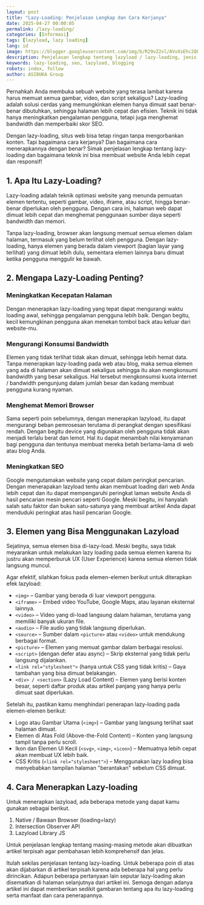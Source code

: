 ```yaml
---
layout: post
title: "Lazy-Loading: Penjelasan Lengkap dan Cara Kerjanya"
date: 2025-04-27 00:00:05
permalink: /lazy-loading/
categories: [Informasi]
tags: [lazyload, lazy loading]
lang: id
image: https://blogger.googleusercontent.com/img/b/R29vZ2xl/AVvXsEhc2QkbJMpyAD97Bu1rZFijod7wLZUae4nbuRPHNc38c1HzIDOpg2KCdpxhqQO1UU7LoXrvPCNDwAdF5qRxM880PyNiWgfPyQIw4sJlJHHXq16NY3FpXg-C6d2eLmjnXOaYqm462eFXQ_W8IVN77l_myGgW3gpOtKX6FVgPv7s3Ls-ehXXobX0slWDDM8A/s0-rw/lazy-loading.jpeg
description: Penjelasan lengkap tentang lazyload / lazy-loading, jenis, dan cara kerjanya.
keywords: lazy-loading, seo, lazyload, blogging
robots: index, follow
author: ASIBUKA Group
---
```

Pernahkah Anda membuka sebuah website yang terasa lambat karena harus memuat semua gambar, video, dan script sekaligus? Lazy-loading adalah solusi cerdas yang memungkinkan elemen hanya dimuat saat benar-benar dibutuhkan, sehingga halaman lebih cepat dan efisien. Teknik ini tidak hanya meningkatkan pengalaman pengguna, tetapi juga menghemat bandwidth dan memperbaiki skor SEO.

Dengan lazy-loading, situs web bisa tetap ringan tanpa mengorbankan konten. Tapi bagaimana cara kerjanya? Dan bagaimana cara menerapkannya dengan benar? Simak penjelasan lengkap tentang lazy-loading dan bagaimana teknik ini bisa membuat website Anda lebih cepat dan responsif!

## 1. Apa Itu Lazy-Loading?

Lazy-loading adalah teknik optimasi website yang menunda pemuatan elemen tertentu, seperti gambar, video, iframe, atau script, hingga benar-benar diperlukan oleh pengguna. Dengan cara ini, halaman web dapat dimuat lebih cepat dan menghemat penggunaan sumber daya seperti bandwidth dan memori.

Tanpa lazy-loading, browser akan langsung memuat semua elemen dalam halaman, termasuk yang belum terlihat oleh pengguna. Dengan lazy-loading, hanya elemen yang berada dalam viewport (bagian layar yang terlihat) yang dimuat lebih dulu, sementara elemen lainnya baru dimuat ketika pengguna menggulir ke bawah.

## 2. Mengapa Lazy-Loading Penting?

### Meningkatkan Kecepatan Halaman
Dengan menerapkan lazy-loading yang tepat dapat mengurangi waktu loading awal, sehingga pengalaman pengguna lebih baik. Dengan begitu, kecil kemungkinan pengguna akan menekan tombol back atau keluar dari website-mu.

### Mengurangi Konsumsi Bandwidth
Elemen yang tidak terlihat tidak akan dimuat, sehingga lebih hemat data. Tanpa menerapkan lazy-loading pada web atau blog, maka semua elemen yang ada di halaman akan dimuat sekaligus sehingga itu akan mengkonsumi bandwidth yang besar sekaligus. Hal tersebut mengkonsumsi kuota internet / bandwidth pengunjung dalam jumlah besar dan kadang membuat pengguna kurang nyaman.

### Menghemat Memori Browser
Sama seperti poin sebelumnya, dengan menerapkan lazyload, itu dapat mengurangi beban pemrosesan terutama di perangkat dengan spesifikasi rendah. Dengan begitu device yang digunakan oleh pengguna tidak akan menjadi terlalu berat dan lemot. Hal itu dapat menambah nilai kenyamanan bagi pengguna dan tentunya membuat mereka betah berlama-lama di web atau blog Anda.

### Meningkatkan SEO
Google mengutamakan website yang cepat dalam peringkat pencarian. Dengan menerapakan lazyload tentu akan membuat loading dari web Anda lebih cepat dan itu dapat mempengaruhi peringkat laman website Anda di hasil pencarian mesin pencari seperti Google. Meski begitu, ini hanyalah salah satu faktor dan bukan satu-satunya yang membuat artikel Anda dapat menduduki peringkat atas hasil pencarian Google.

## 3. Elemen yang Bisa Menggunakan Lazyload
Sejatinya, semua elemen bisa di-lazy-load. Meski begitu, saya tidak meyarankan untuk melakukan lazy loading pada semua elemen karena itu justru akan memperburuk UX (User Experience) karena semua elemen tidak langsung muncul.

Agar efektif, silahkan fokus pada elemen-elemen berikut untuk diterapkan efek lazyload:

- `<img>` – Gambar yang berada di luar viewport pengguna.
- `<iframe>` – Embed video YouTube, Google Maps, atau layanan eksternal lainnya.
- `<video>` – Video yang di-load langsung dalam halaman, terutama yang memiliki banyak ukuran file.
- `<audio>` – File audio yang tidak langsung diperlukan.
- `<source>` – Sumber dalam `<picture>` atau `<video>` untuk mendukung berbagai format.
- `<picture>` – Elemen yang memuat gambar dalam berbagai resolusi.
- `<script>` (dengan defer atau async) – Skrip eksternal yang tidak perlu langsung dijalankan.
- `<link rel="stylesheet">` (hanya untuk CSS yang tidak kritis) – Gaya tambahan yang bisa dimuat belakangan.
- `<div> / <section>` (Lazy Load Content) – Elemen yang berisi konten besar, seperti daftar produk atau artikel panjang yang hanya perlu dimuat saat diperlukan.

Setelah itu, pastikan kamu menghindari penerapan lazy-loading pada elemen-elemen berikut:

- Logo atau Gambar Utama (`<img>`) – Gambar yang langsung terlihat saat halaman dimuat.
- Elemen di Atas Fold (Above-the-Fold Content) – Konten yang langsung tampil tanpa perlu scroll.
- Ikon dan Elemen UI Kecil (`<svg>`, `<img>`, `<icon>`) – Memuatnya lebih cepat akan membuat UX lebih baik.
- CSS Kritis (`<link rel="stylesheet">`) – Menggunakan lazy loading bisa menyebabkan tampilan halaman "berantakan" sebelum CSS dimuat.

## 4. Cara Menerapkan Lazy-loading
Untuk menerapkan lazyload, ada beberapa metode yang dapat kamu gunakan sebagai berikut.

1. Native / Bawaan Browser (loading=lazy)
2. Intersection Observer API
3. Lazyload Library JS

Untuk penjelasan lengkap tentang masing-masing metode akan dibuatkan artikel terpisah agar pembahasan lebih komprehensif dan jelas.

Itulah sekilas penjelasan tentang lazy-loading. Untuk beberapa poin di atas akan dijabarkan di artikel terpisah karena ada beberapa hal yang perlu dirincikan. Adapun beberapa pertanyaan lain seputar lazy-loading akan disematkan di halaman selanjutnya dari artikel ini. Semoga dengan adanya artikel ini dapat memberikan sedikit gambaran tentang apa itu lazy-loading serta manfaat dan cara penerapannya.